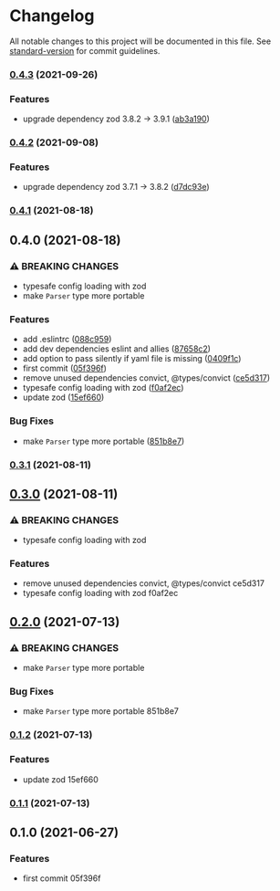 # Changelog

All notable changes to this project will be documented in this file. See [standard-version](https://github.com/conventional-changelog/standard-version) for commit guidelines.

### [0.4.3](https://github.com/nana-io/phantom-zone/compare/v0.4.2...v0.4.3) (2021-09-26)


### Features

* upgrade dependency zod 3.8.2 -> 3.9.1 ([ab3a190](https://github.com/nana-io/phantom-zone/commit/ab3a1907ce70e09f1a07f298d63bc51576fc4326))

### [0.4.2](https://github.com/nana-io/phantom-zone/compare/v0.4.1...v0.4.2) (2021-09-08)


### Features

* upgrade dependency zod 3.7.1 -> 3.8.2 ([d7dc93e](https://github.com/nana-io/phantom-zone/commit/d7dc93e30e5290bcebff6ce50694e06e15077e32))

### [0.4.1](https://github.com/nana-io/phantom-zone/compare/v0.4.0...v0.4.1) (2021-08-18)

## 0.4.0 (2021-08-18)


### ⚠ BREAKING CHANGES

* typesafe config loading with zod
* make `Parser` type more portable

### Features

* add .eslintrc ([088c959](https://github.com/nana-io/phantom-zone/commit/088c9596b436aad89455b81547bb43627abf9cc9))
* add dev dependencies eslint and allies ([87658c2](https://github.com/nana-io/phantom-zone/commit/87658c28768f26f59f0504cb6c49e4a23ee88455))
* add option to pass silently if yaml file is missing ([0409f1c](https://github.com/nana-io/phantom-zone/commit/0409f1c86ff002480407ab3c8f7a97bf80639aa0))
* first commit ([05f396f](https://github.com/nana-io/phantom-zone/commit/05f396fbd443e399f508b5353e4bc93915fbc293))
* remove unused dependencies convict, @types/convict ([ce5d317](https://github.com/nana-io/phantom-zone/commit/ce5d317e496c046a16e9da2bf8fed722ae712586))
* typesafe config loading with zod ([f0af2ec](https://github.com/nana-io/phantom-zone/commit/f0af2ec1f654f294a86031967f4065b7c4ec1db5))
* update zod ([15ef660](https://github.com/nana-io/phantom-zone/commit/15ef66066eb218bb885d73951140f26116830f43))


### Bug Fixes

* make `Parser` type more portable ([851b8e7](https://github.com/nana-io/phantom-zone/commit/851b8e7672584f5b4aacce7c296e92bbe4afd936))

### [0.3.1](///compare/v0.3.0...v0.3.1) (2021-08-11)

## [0.3.0](///compare/v0.2.0...v0.3.0) (2021-08-11)


### ⚠ BREAKING CHANGES

* typesafe config loading with zod

### Features

* remove unused dependencies convict, @types/convict ce5d317
* typesafe config loading with zod f0af2ec

## [0.2.0](///compare/v0.1.2...v0.2.0) (2021-07-13)


### ⚠ BREAKING CHANGES

* make `Parser` type more portable

### Bug Fixes

* make `Parser` type more portable 851b8e7

### [0.1.2](///compare/v0.1.1...v0.1.2) (2021-07-13)


### Features

* update zod 15ef660

### [0.1.1](///compare/v0.1.0...v0.1.1) (2021-07-13)

## 0.1.0 (2021-06-27)


### Features

* first commit 05f396f

